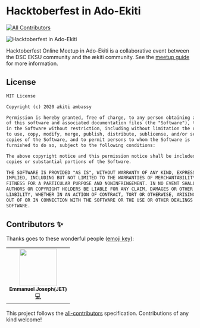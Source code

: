 # Hacktoberfest in Ado-Ekiti
<!-- ALL-CONTRIBUTORS-BADGE:START - Do not remove or modify this section -->
[![All Contributors](https://img.shields.io/badge/all_contributors-1-orange.svg?style=flat-square)](#contributors-)
<!-- ALL-CONTRIBUTORS-BADGE:END -->
![Hacktoberfest in Ado-Ekiti](https://s3.amazonaws.com/organizer.mlh.io/3zbGnD7NrxwWkc3n36jw4HBJ?response-content-disposition=inline%3B%20filename%3D%22hfa%201600x840.jpg%22%3B%20filename%2A%3DUTF-8%27%27hfa%25201600x840.jpg&response-content-type=image%2Fjpeg&X-Amz-Algorithm=AWS4-HMAC-SHA256&X-Amz-Credential=AKIAJFCF2ZS25I2RWYBQ%2F20200930%2Fus-east-1%2Fs3%2Faws4_request&X-Amz-Date=20200930T232141Z&X-Amz-Expires=300&X-Amz-SignedHeaders=host&X-Amz-Signature=ae3f7f7e72fa2aabfe13350b013841bb967701333632d9cbb5fba536d932a6cd)

Hacktoberfest Online Meetup in Ado-Ekiti is a collaborative event between the DSC EKSU community and the ækiti community. See the [meetup guide](https://aekiti.github.io/hacktoberfest2020) for more information.

## License
```md
MIT License

Copyright (c) 2020 ækiti æmbassy

Permission is hereby granted, free of charge, to any person obtaining a copy
of this software and associated documentation files (the "Software"), to deal
in the Software without restriction, including without limitation the rights
to use, copy, modify, merge, publish, distribute, sublicense, and/or sell
copies of the Software, and to permit persons to whom the Software is
furnished to do so, subject to the following conditions:

The above copyright notice and this permission notice shall be included in all
copies or substantial portions of the Software.

THE SOFTWARE IS PROVIDED "AS IS", WITHOUT WARRANTY OF ANY KIND, EXPRESS OR
IMPLIED, INCLUDING BUT NOT LIMITED TO THE WARRANTIES OF MERCHANTABILITY,
FITNESS FOR A PARTICULAR PURPOSE AND NONINFRINGEMENT. IN NO EVENT SHALL THE
AUTHORS OR COPYRIGHT HOLDERS BE LIABLE FOR ANY CLAIM, DAMAGES OR OTHER
LIABILITY, WHETHER IN AN ACTION OF CONTRACT, TORT OR OTHERWISE, ARISING FROM,
OUT OF OR IN CONNECTION WITH THE SOFTWARE OR THE USE OR OTHER DEALINGS IN THE
SOFTWARE.
```

## Contributors ✨

Thanks goes to these wonderful people ([emoji key](https://allcontributors.org/docs/en/emoji-key)):

<!-- ALL-CONTRIBUTORS-LIST:START - Do not remove or modify this section -->
<!-- prettier-ignore-start -->
<!-- markdownlint-disable -->
<table>
  <tr>
    <td align="center"><a href="https://emmanueljet.github.io/emmanueljet"><img src="https://avatars1.githubusercontent.com/u/32677156?v=4" width="100px;" alt=""/><br /><sub><b>Emmanuel Joseph(JET)</b></sub></a><br /><a href="https://github.com/aekiti/hacktoberfest2020/commits?author=emmanuelJet" title="Code">💻</a></td>
  </tr>
</table>

<!-- markdownlint-enable -->
<!-- prettier-ignore-end -->
<!-- ALL-CONTRIBUTORS-LIST:END -->

This project follows the [all-contributors](https://github.com/all-contributors/all-contributors) specification. Contributions of any kind welcome!